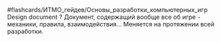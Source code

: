 #flashcards/ИТМО_гейдев/Основы_разработки_компьютерных_игр 
Design document
?
Документ, содержащий вообще все об игре - механики, правила, взаимодействия...
Меняется на протяжении всей разработки.